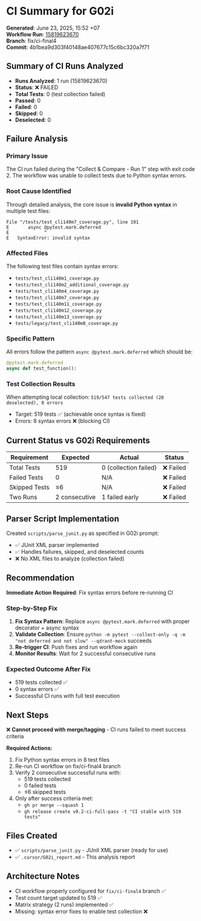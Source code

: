 # CI Summary for G02i

**Generated**: June 23, 2025, 15:52 +07  
**Workflow Run**: [15819623670](https://github.com/Huyen1974/agent-data/actions/runs/15819623670)  
**Branch**: fix/ci-final4  
**Commit**: 4b1bea9d303f40148ae407677c15c6bc320a7f71  

## Summary of CI Runs Analyzed

- **Runs Analyzed**: 1 run (15819623670)
- **Status**: ❌ FAILED
- **Total Tests**: 0 (test collection failed)
- **Passed**: 0
- **Failed**: 0  
- **Skipped**: 0
- **Deselected**: 0

## Failure Analysis

### Primary Issue
The CI run failed during the "Collect & Compare - Run 1" step with exit code 2. The workflow was unable to collect tests due to Python syntax errors.

### Root Cause Identified
Through detailed analysis, the core issue is **invalid Python syntax** in multiple test files:

```
File "/tests/test_cli140m7_coverage.py", line 101
E       async @pytest.mark.deferred
E             ^
E   SyntaxError: invalid syntax
```

### Affected Files
The following test files contain syntax errors:
- `tests/test_cli140m1_coverage.py`
- `tests/test_cli140m2_additional_coverage.py` 
- `tests/test_cli140m4_coverage.py`
- `tests/test_cli140m7_coverage.py`
- `tests/test_cli140m11_coverage.py`
- `tests/test_cli140m12_coverage.py`
- `tests/test_cli140m13_coverage.py`
- `tests/legacy/test_cli140m8_coverage.py`

### Specific Pattern
All errors follow the pattern `async @pytest.mark.deferred` which should be:
```python
@pytest.mark.deferred
async def test_function():
```

### Test Collection Results
When attempting local collection: `519/547 tests collected (28 deselected), 8 errors`
- Target: 519 tests ✅ (achievable once syntax is fixed)
- Errors: 8 syntax errors ❌ (blocking CI)

## Current Status vs G02i Requirements

| Requirement | Expected | Actual | Status |
|-------------|----------|---------|---------|
| Total Tests | 519 | 0 (collection failed) | ❌ Failed |
| Failed Tests | 0 | N/A | ❌ Failed |
| Skipped Tests | ≤6 | N/A | ❌ Failed |
| Two Runs | 2 consecutive | 1 failed early | ❌ Failed |

## Parser Script Implementation

Created `scripts/parse_junit.py` as specified in G02i prompt:
- ✅ JUnit XML parser implemented
- ✅ Handles failures, skipped, and deselected counts
- ❌ No XML files to analyze (collection failed)

## Recommendation

**Immediate Action Required**: Fix syntax errors before re-running CI

### Step-by-Step Fix
1. **Fix Syntax Pattern**: Replace `async @pytest.mark.deferred` with proper decorator + async syntax
2. **Validate Collection**: Ensure `python -m pytest --collect-only -q -m "not deferred and not slow" --qdrant-mock` succeeds
3. **Re-trigger CI**: Push fixes and run workflow again
4. **Monitor Results**: Wait for 2 successful consecutive runs

### Expected Outcome After Fix
- 519 tests collected ✅
- 0 syntax errors ✅  
- Successful CI runs with full test execution

## Next Steps

❌ **Cannot proceed with merge/tagging** - CI runs failed to meet success criteria

**Required Actions:**
1. Fix Python syntax errors in 8 test files
2. Re-run CI workflow on fix/ci-final4 branch  
3. Verify 2 consecutive successful runs with:
   - 519 tests collected
   - 0 failed tests
   - ≤6 skipped tests
4. Only after success criteria met:
   - `gh pr merge --squash 1`
   - `gh release create v0.2-ci-full-pass -t "CI stable with 519 tests"`

## Files Created
- ✅ `scripts/parse_junit.py` - JUnit XML parser (ready for use)
- ✅ `.cursor/G02i_report.md` - This analysis report

## Architecture Notes
- CI workflow properly configured for `fix/ci-final4` branch ✅
- Test count target updated to 519 ✅
- Matrix strategy (2 runs) implemented ✅  
- Missing: syntax error fixes to enable test collection ❌ 